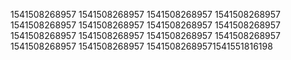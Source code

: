 1541508268957
1541508268957
1541508268957
1541508268957
1541508268957
1541508268957
1541508268957
1541508268957
1541508268957
1541508268957
1541508268957
1541508268957
1541508268957
1541508268957
15415082689571541551816198